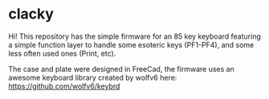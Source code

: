 # clacky

Hi!
This repository has the simple firmware for an 85 key keyboard featuring a simple function layer to handle some esoteric keys (PF1-PF4), and some less often used ones (Print, etc).

The case and plate were designed in FreeCad, the firmware uses an awesome keyboard library created by wolfv6 here:
https://github.com/wolfv6/keybrd
